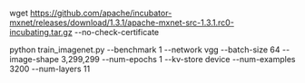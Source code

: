 wget https://github.com/apache/incubator-mxnet/releases/download/1.3.1/apache-mxnet-src-1.3.1.rc0-incubating.tar.gz --no-check-certificate


python train_imagenet.py --benchmark 1 --network vgg --batch-size 64 --image-shape 3,299,299 --num-epochs 1 --kv-store device --num-examples 3200 --num-layers 11
